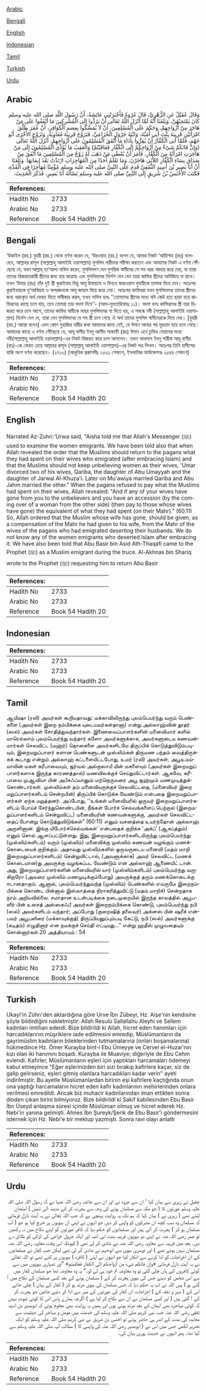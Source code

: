 [Arabic](#arabic)

[Bengali](#bengali)

[English](#english)

[Indonesian](#indonesian)

[Tamil](#tamil)

[Turkish](#turkish)

[Urdu](#urdu)

## Arabic


<div dir="rtl" lang="ar" style={{fontSize:'larger',backgroundColor:'#f8f9fa',padding:20}}>
وَقَالَ عُقَيْلٌ عَنِ الزُّهْرِيِّ، قَالَ عُرْوَةُ فَأَخْبَرَتْنِي عَائِشَةُ، أَنَّ رَسُولَ اللَّهِ صلى الله عليه وسلم كَانَ يَمْتَحِنُهُنَّ، وَبَلَغَنَا أَنَّهُ لَمَّا أَنْزَلَ اللَّهُ تَعَالَى أَنْ يَرُدُّوا إِلَى الْمُشْرِكِينَ مَا أَنْفَقُوا عَلَى مَنْ هَاجَرَ مِنْ أَزْوَاجِهِمْ، وَحَكَمَ عَلَى الْمُسْلِمِينَ، أَنْ لاَ يُمَسِّكُوا بِعِصَمِ الْكَوَافِرِ، أَنَّ عُمَرَ طَلَّقَ امْرَأَتَيْنِ قَرِيبَةَ بِنْتَ أَبِي أُمَيَّةَ، وَابْنَةَ جَرْوَلٍ الْخُزَاعِيِّ، فَتَزَوَّجَ قَرِيبَةَ مُعَاوِيَةُ، وَتَزَوَّجَ الأُخْرَى أَبُو جَهْمٍ، فَلَمَّا أَبَى الْكُفَّارُ أَنْ يُقِرُّوا بِأَدَاءِ مَا أَنْفَقَ الْمُسْلِمُونَ عَلَى أَزْوَاجِهِمْ، أَنْزَلَ اللَّهُ تَعَالَى ‏(‏وَإِنْ فَاتَكُمْ شَىْءٌ مِنْ أَزْوَاجِكُمْ إِلَى الْكُفَّارِ فَعَاقَبْتُمْ‏)‏ وَالْعَقِبُ مَا يُؤَدِّي الْمُسْلِمُونَ إِلَى مَنْ هَاجَرَتِ امْرَأَتُهُ مِنَ الْكُفَّارِ، فَأَمَرَ أَنْ يُعْطَى مَنْ ذَهَبَ لَهُ زَوْجٌ مِنَ الْمُسْلِمِينَ مَا أَنْفَقَ مِنْ صَدَاقِ نِسَاءِ الْكُفَّارِ اللاَّئِي هَاجَرْنَ، وَمَا نَعْلَمُ أَحَدًا مِنَ الْمُهَاجِرَاتِ ارْتَدَّتْ بَعْدَ إِيمَانِهَا‏.‏ وَبَلَغَنَا أَنَّ أَبَا بَصِيرِ بْنَ أَسِيدٍ الثَّقَفِيَّ قَدِمَ عَلَى النَّبِيِّ صلى الله عليه وسلم مُؤْمِنًا مُهَاجِرًا فِي الْمُدَّةِ، فَكَتَبَ الأَخْنَسُ بْنُ شَرِيقٍ إِلَى النَّبِيِّ صلى الله عليه وسلم يَسْأَلُهُ أَبَا بَصِيرٍ، فَذَكَرَ الْحَدِيثَ‏.‏
</div>
<div style={{backgroundColor:'#f8f9fa',padding:20, marginBottom: 10}}><table> <thead> <tr> <th>References:</th> <th></th> </tr> </thead> <tbody><tr><td>Hadith No</td><td>2733</td></tr><tr><td>Arabic No</td><td>2733</td></tr><tr><td>Reference</td><td>Book 54 Hadith 20</td></tr></tbody></table></div>

## Bengali


<div dir="ltr" lang="bn" style={{fontSize:'larger',backgroundColor:'#f8f9fa',padding:20}}>
‘উকাইল (রহ.) যুহরী (রহ.) থেকে বর্ণনা করেন যে, ‘উরওয়াহ (রহ.) বলেন যে, আমার নিকট ‘আয়িশাহ (রাঃ) বলেছেন, আল্লাহর রাসূল (সাল্লাল্লাহু আলাইহি ওয়াসাল্লাম) মুসলিম নারীদের পরীক্ষা করতেন এবং আমাদের নিকট এ বর্ণনা পৌঁছেছে যে, যখন আল্লাহ্ তা‘আলা নাযিল করেন, মুসলিমগণ যেন মুশরিক স্বামীদের সে সব খরচ আদায় করে দেয়, যা তারা তাদের হিজরাতকারী স্ত্রীদের জন্য ব্যয় করেছে এবং মুসলিমদের নির্দেশ দেন যেন তারা কাফির স্ত্রীদের আটকিয়ে না রাখে। তখন ‘উমার (রাঃ) তাঁর দুই স্ত্রী কুরাইবাহ বিন্তু আবূ উমায়্যাহ ও বিনতে জারওয়াল খুযায়ীকে তালাক দিয়ে দেন। অতঃপর কুরাইবাহকে মু‘আবিয়াহ ও অপরজনকে আবূ জাহাম বিয়ে করে নেয়। অতঃপর কাফিররা যখন মুসলিমদের তাদের স্ত্রীদের জন্য খরচকৃত অর্থ ফেরত দিতে অস্বীকার করল, তখন নাযিল হলঃ ‘‘তোমাদের স্ত্রীদের মধ্যে যদি কেউ হাত ছাড়া হয়ে কাফিরদের কাছে চলে যায়, তবে তোমরা তার বদলা নিবে’’- (আল-মুমতাহিনাহঃ ১১)। বদলা হলঃ কাফিরদের স্ত্রী যারা হিজরত করে চলে আসে, তাদের কাফির স্বামীকে মাহর মুসলিমদের যা দিতে হয়, এ সম্বন্ধে নবী (সাল্লাল্লাহু আলাইহি ওয়াসাল্লাম) নির্দেশ দেন যে, তারা যেন মুসলিমদের যে সব স্ত্রী চলে গেছে ঐ অর্থ তাদের মুসলিম স্বামীদেরকে দিয়ে দেয়। [যুহরী (রহ.) আরো বলেন] এমন কোন মুহাজির নারীর কথা আমাদের জানা নেই, যে ঈমান আনার পর মুরতাদ হয়ে চলে গেছে। আমাদের কাছে এ বর্ণনা পৌঁছেছে যে, আবূ বাসীর ইবনু আসীদ সাকাফী (রাঃ) ঈমান এনে চুক্তির মেয়াদের মধ্যে নবী(সাল্লাল্লাহু আলাইহি ওয়াসাল্লাম)-এর নিকট হিজরত করে চলে আসলেন। তখন আখনাস ইবনু শারীক আবূ বাসীর (রাঃ)-কে ফেরত চেয়ে আল্লাহর রাসূল (সাল্লাল্লাহু আলাইহি ওয়াসাল্লাম)-এর নিকট পত্র লিখল। অতঃপর তিনি হাদীসের বাকি অংশ বর্ণনা করেছেন। (২৭১৩) (আধুনিক প্রকাশনীঃ ২৫৩১ শেষাংশ, ইসলামিক ফাউন্ডেশনঃ ২৫৪৪ শেষাংশ)
</div>
<div style={{backgroundColor:'#f8f9fa',padding:20, marginBottom: 10}}><table> <thead> <tr> <th>References:</th> <th></th> </tr> </thead> <tbody><tr><td>Hadith No</td><td>2733</td></tr><tr><td>Arabic No</td><td>2733</td></tr><tr><td>Reference</td><td>Book 54 Hadith 20</td></tr></tbody></table></div>

## English


<div dir="ltr" lang="en" style={{fontSize:'larger',backgroundColor:'#f8f9fa',padding:20}}>
Narrated Az-Zuhri:'Urwa said, "Aisha told me that Allah's Messenger (ﷺ) used to examine the women emigrants. We have been told also that when Allah revealed the order that the Muslims should return to the pagans what they had spent on their wives who emigrated (after embracing Islam) and that the Muslims should not keep unbelieving women as their wives, 'Umar divorced two of his wives, Qariba, the daughter of Abu Umayyah and the daughter of Jarwal Al-Khuza'i. Later on Mu'awiya married Qariba and Abu Jahm married the other." When the pagans refused to pay what the Muslims had spent on their wives, Allah revealed: "And if any of your wives have gone from you to the unbelievers and you have an accession (by the coming over of a woman from the other side) (then pay to those whose wives have gone) the equivalent of what they had spent (on their Mahr)." (60.11) So, Allah ordered that the Muslim whose wife has gone, should be given, as a compensation of the Mahr he had given to his wife, from the Mahr of the wives of the pagans who had emigrated deserting their husbands. We do not know any of the women emigrants who deserted Islam after embracing it. We have also been told that Abu Basir bin Asid Ath-Thaqafi came to the Prophet (ﷺ) as a Muslim emigrant during the truce. Al-Akhnas bin Shariq wrote to the Prophet (ﷺ) requesting him to return Abu Basir
</div>
<div style={{backgroundColor:'#f8f9fa',padding:20, marginBottom: 10}}><table> <thead> <tr> <th>References:</th> <th></th> </tr> </thead> <tbody><tr><td>Hadith No</td><td>2733</td></tr><tr><td>Arabic No</td><td>2733</td></tr><tr><td>Reference</td><td>Book 54 Hadith 20</td></tr></tbody></table></div>

## Indonesian


<div dir="ltr" lang="id" style={{fontSize:'larger',backgroundColor:'#f8f9fa',padding:20}}>

</div>
<div style={{backgroundColor:'#f8f9fa',padding:20, marginBottom: 10}}><table> <thead> <tr> <th>References:</th> <th></th> </tr> </thead> <tbody><tr><td>Hadith No</td><td>2733</td></tr><tr><td>Arabic No</td><td>2733</td></tr><tr><td>Reference</td><td>Book 54 Hadith 20</td></tr></tbody></table></div>

## Tamil


<div dir="ltr" lang="ta" style={{fontSize:'larger',backgroundColor:'#f8f9fa',padding:20}}>
ஆயிஷா (ரலி) அவர்கள் கூறியதாவது: மக்காவிலிருந்து புலம்பெயர்ந்து வரும் பெண்களை (அவர்கள் இறை நம்பிக்கை யுடையவர்கள்தானா) என்று அல்லாஹ்வின் தூதர் (ஸல்) அவர்கள் சோதித்துவந்தார்கள். இணைவைப்பாளர்களின் மனைவிமார் களில் யாரெல்லாம் புலம்பெயர்ந்து வந்தார் களோ அவர்களுக்காக, அவர்களுடைய கணவன்மார்கள் செலவிட்ட (மஹ்ர்) தொகைளை அவர்களிடமே திருப்பிக் கொடுத்துவிடும்படியும், இறைமறுப்பாளர் களான பெண்களுடன் முஸ்லிம்கள் திருமண பந்தம் வைத்திருக்கக் கூடாது என்றும் அல்லாஹ் கட்டளையிட்டபோது, உமர் (ரலி) அவர்கள், அபூஉமய்யாவின் மகள் கரீபாவையும், ஜர்வல் அல்குஸாயீ யின் மகளையும் (அவர்கள் இறைமறுப் பாளர்களாக இருந்த காரணத்தால்) மணவிலக்குச் செய்துவிட்டார்கள். ஆகவே, கரீபாவை முஆவியா பின் அபீசுஃப்யானும் மற்றொருவரை அபூ ஜஹ்மும் மணமுடித்துக்கொண்டார்கள். முஸ்லிம்கள் தம் மனைவியருக்குச் செலவிட்டதை, (மனைவியர் இறை மறுப்பாளர்களிடம் சென்றபின்) திருப்பிக் கொடுக்க வேண்டும் என்பதை இறைமறுப்பாளர்கள் ஏற்க மறுத்தனர். அப்போது, ‘‘உங்கள் மனைவியரில் ஒருவர் இறைமறுப்பாளர்களிடம் போய்ச் சேர்ந்துகொண்டபின், நீங்கள் போர்ச் செல்வங்களைப் பெற்றால் (இறைமறுப்பாளர்களிடம் சென்றுவிட்ட) மனைவியரின் கணவன்களுக்கு, அவர்கள் செலவிட்டதைப் போன்று கொடுத்துவிடுங்கள்” (60:11) எனும் வசனத்தை உயர்ந்தோன் அல்லாஹ் அருளினான். இங்கு யிபோர்ச்செல்வங்கள்’ என்பதைக் குறிக்க ‘அக்ப்’ (ஆகப்த்தும்) எனும் சொல் ஆளப்பட்டுள்ளது. இது, இறைமறுப்பாளர்களிடமிருந்து புலம்பெயர்ந்து (முஸ்லிம்களிடம்) வரும் (முஸ்லிம்) மனைவிக்கு முஸ்லிம் கணவன் வழங்கும் மணக்கொடையைக் குறிக்கும். அதாவது முஸ்லிம்களில் ஒருவருடைய மனைவி (மதம் மாறி இறைமறுப்பாளர்களிடம்) சென்றுவிட்டால், (அவளுக்காக) அவர் செலவிட்ட (மணக் கொடையான)து அவருக்கு வழங்கப்பட வேண்டும் என அல்லாஹ் ஆணையிட் டான். அது, இறைமறுப்பாளர்களின் மனைவியரில் யார் (முஸ்லிம்களிடம்) புலம்பெயர்ந்து வருகிறாரோ (அவரை முஸ்லிம் மணமுடிக்கும்போது) அவருக்குத் தரும் மணக்கொடைக்கு ஈடானதாகும். ஆனால், புலம்பெயர்ந்துவந்த (முஸ்லிம்) பெண்களில் எவருமே இறைநம்பிக்கை கொண்ட பின்னால் இஸ்லாத்தை நிராகரித்துவிட்டு (மதம் மாறிச்) சென்றதாக நாம் அறியவில்லை. சமாதான உடன்படிக்கை நடைமுறையில் இருந்த காலத்தில் அபூபஸீர் பின் உசைத் அஸ்ஸகஃபீ அவர்கள் இறைநம்பிக்கை கொண்டு, புலம்பெயர்ந்து நபி (ஸல்) அவர்களிடம் வந்தார்; அப்போது (குறைஷித் தலைவர்) அக்னஸ் பின் ஷரீக் என்பவர் அபூபஸீரை (மக்காவுக்குத்) திருப்பியனுப்பும்படி கேட்டு, நபி (ஸல்) அவர்களுக்கு (கடிதம்) எழுதினார் என நமக்குச் செய்தி எட்டியது...” என்று ஹதீஸ் முழுவதையும் சொன்னார்கள்.20 அத்தியாயம் : 54
</div>
<div style={{backgroundColor:'#f8f9fa',padding:20, marginBottom: 10}}><table> <thead> <tr> <th>References:</th> <th></th> </tr> </thead> <tbody><tr><td>Hadith No</td><td>2733</td></tr><tr><td>Arabic No</td><td>2733</td></tr><tr><td>Reference</td><td>Book 54 Hadith 20</td></tr></tbody></table></div>

## Turkish


<div dir="ltr" lang="tr" style={{fontSize:'larger',backgroundColor:'#f8f9fa',padding:20}}>
Ukayl'in Zührı'den aktardığına göre Urve İbn Zübeyr, Hz. Aişe'nin kendisine şöyle bildirdiğini nakletmiştir: Allah Resulü Sallallahu Aleyhi ve Sellem kadınları imtihan ederdi. Bize bildirildi ki Allah, hicret eden hanımları için harcadıklarının müşriklere iade edilmesini emredip, Müslümanların da gayrimüslim kadınların bileklerinden tutmamalarına (onları boşamalarına) hükmedince Hz. Ömer Kurayba bint-i Ebu Ümeyye ve Cervel el-Huzaı'nın kızı olan iki hanımını boşadı. Kurayba ile Muaviye; diğeriyle de Ebu Cehm evlendi. Kafirler, Müslümanların eşleri için yaptıkları harcamaları ödemeyi kabul etmeyince "Eğer eşlerinizden biri sizi bırakıp kafirlere kaçar, siz de galip gelirseniz, eşleri gitmiş olanlara harcadıkları kadar verin" ayeti indirilmiştir. Bu ayetle Müslümanlardan birinin eşi kafirlere kaçtığında onun ona yaptığı harcamaların hicret eden kafir kadınlarının mehirlerinden onlara verilmesi emredildi. Ancak biz muhacir kadınlarından iman ettikten sonra dinden çıkan birini bilmiyoruz. Bize bildirildi ki Sakif kabilesinden Ebu Basir İbn Üseyd anlaşma süresi içinde Müslüman olmuş ve hicret ederek Hz. Nebi'in yanına gelmişti. Ahnes İbn Şureyk/Şerik de Ebu Basir'i göndermesini isternek için Hz. Nebi'e bir mektup yazmıştı. Sonra ravi olayı anlattı
</div>
<div style={{backgroundColor:'#f8f9fa',padding:20, marginBottom: 10}}><table> <thead> <tr> <th>References:</th> <th></th> </tr> </thead> <tbody><tr><td>Hadith No</td><td>2733</td></tr><tr><td>Arabic No</td><td>2733</td></tr><tr><td>Reference</td><td>Book 54 Hadith 20</td></tr></tbody></table></div>

## Urdu


<div dir="rtl" lang="ur" style={{fontSize:'larger',backgroundColor:'#f8f9fa',padding:20}}>
عقیل نے زہری سے بیان کیا ‘ ان سے عروہ نے اور ان سے عائشہ رضی اللہ عنہا نے کہ رسول اللہ صلی اللہ علیہ وسلم عورتوں کا ( جو مکہ سے مسلمان ہونے کی وجہ سے ہجرت کر کے مدینہ آتی تھیں ) امتحان لیتے تھے ( زہری نے ) بیان کیا کہ ہم تک یہ روایت پہنچی ہے کہ جب اللہ تعالیٰ نے یہ آیت نازل فرمائی کہ مسلمان وہ سب کچھ ان مشرکوں کو واپس کر دیں جو انہوں نے اپنی ان بیویوں پر خرچ کیا ہو جو ( اب مسلمان ہو کر ) ہجرت کر آئی ہیں اور مسلمانوں کو حکم دیا کہ کافر عورتوں کو اپنے نکاح میں نہ رکھیں تو عمر رضی اللہ عنہ نے اپنی دو بیویوں قریبہ بنت ابی امیہ اور ایک جرول خزاعی کی لڑکی کو طلاق دے دی۔ بعد میں قریبہ سے معاویہ رضی اللہ عنہ نے شادی کر لی تھی ( کیونکہ اس وقت معاویہ رضی اللہ عنہ مسلمان نہیں ہوئے تھے ) اور دوسری بیوی سے ابوجہم نے شادی کر لی تھی لیکن جب کفار نے مسلمانوں کے ان اخراجات کو ادا کرنے سے انکار کیا جو انہوں نے اپنی ( کافرہ ) بیویوں پر کئے تھے تو اللہ تعالیٰ نے یہ آیت نازل فرمائی «وإن فاتكم شىء من أزواجكم إلى الكفار فعاقبتم‏» ”اور تمہاری بیویوں میں سے کوئی کافروں کے ہاں چلی گئی تو وہ معاوضہ تم خود ہی لے لو۔“ یہ وہ معاوضہ تھا جو مسلمان کفار میں سے اس شخص کو دیتے جس کی بیوی ہجرت کر کے ( مسلمان ہونے کے بعد کسی مسلمان کے نکاح میں آ گئی ہو ) پس اللہ نے اب یہ حکم دیا کہ جس مسلمان کی بیوی مرتد ہو کر ( کفار کے یہاں ) چلی جائے اس کے ( مہر و نفقہ کے ) اخراجات ان کفار کی عورتوں کے مہر سے ادا کر دئیے جائیں جو ہجرت کر کے آ گئی ہیں ( اور کسی مسلمان نے ان سے نکاح کر لیا ہے ) اگرچہ ہمارے پاس اس کا کوئی ثبوت نہیں کہ کوئی مہاجرہ بھی ایمان کے بعد مرتد ہوئی ہوں اور ہمیں یہ روایت بھی معلوم ہوئی کہ ابوبصیر بن اسید ثقفی رضی اللہ عنہ جب نبی کریم صلی اللہ علیہ وسلم کی خدمت میں مومن و مہاجر کی حیثیت سے معاہدہ کی مدت کے اندر ہی حاضر ہوئے تو اخنس بن شریق نے نبی کریم صلی اللہ علیہ وسلم کو ایک تحریر لکھی جس میں اس نے ( ابوبصیر رضی اللہ عنہ کی واپسی کا ) مطالبہ آپ صلی اللہ علیہ وسلم سے کیا تھا۔ پھر انہوں نے حدیث پوری بیان کی۔
</div>
<div style={{backgroundColor:'#f8f9fa',padding:20, marginBottom: 10}}><table> <thead> <tr> <th>References:</th> <th></th> </tr> </thead> <tbody><tr><td>Hadith No</td><td>2733</td></tr><tr><td>Arabic No</td><td>2733</td></tr><tr><td>Reference</td><td>Book 54 Hadith 20</td></tr></tbody></table></div>